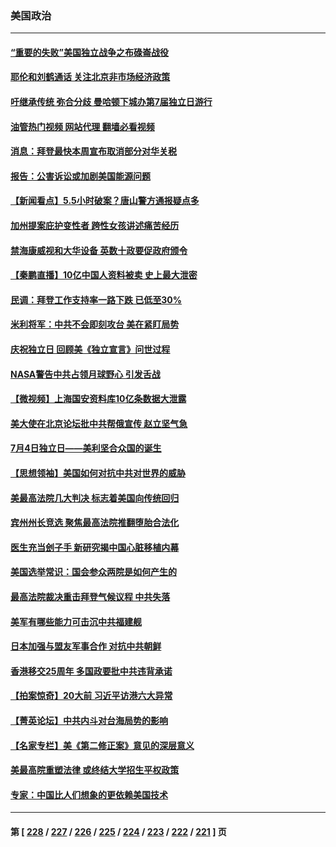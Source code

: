 ### 美国政治
---
#### [“重要的失败”美国独立战争之布碌崙战役](../../pages/ncid1078159/n13773793.md?07051645) 
#### [耶伦和刘鹤通话 关注北京非市场经济政策](../../pages/ncid1078159/n13773808.md?07051645) 
#### [吁继承传统 弥合分歧 曼哈顿下城办第7届独立日游行](../../pages/ncid1078159/n13773784.md?07051645) 
#### [油管热门视频 网站代理 翻墙必看视频](http://209.222.30.114:81/youtube.html?07051645)
#### [消息：拜登最快本周宣布取消部分对华关税](../../pages/ncid1078159/n13773604.md?07051645) 
#### [报告：公害诉讼或加剧美国能源问题](../../pages/ncid1078159/n13773723.md?07051645) 
#### [【新闻看点】5.5小时破案？唐山警方通报疑点多](../../pages/ncid1078159/n13773559.md?07051645) 
#### [加州提案庇护变性者 跨性女孩讲述痛苦经历](../../pages/ncid1078159/n13773685.md?07051645) 
#### [禁海康威视和大华设备 英数十政要促政府颁令](../../pages/ncid1078159/n13773576.md?07051645) 
#### [【秦鹏直播】10亿中国人资料被卖 史上最大泄密](../../pages/ncid1078159/n13773552.md?07051645) 
#### [民调：拜登工作支持率一路下跌 已低至30%](../../pages/ncid1078159/n13773425.md?07051645) 
#### [米利将军：中共不会即刻攻台 美在紧盯局势](../../pages/ncid1078159/n13773470.md?07051645) 
#### [庆祝独立日 回顾美《独立宣言》问世过程](../../pages/ncid1078159/n13772894.md?07051645) 
#### [NASA警告中共占领月球野心 引发舌战](../../pages/ncid1078159/n13773445.md?07051645) 
#### [【微视频】上海国安资料库10亿条数据大泄露](../../pages/ncid1078159/n13772852.md?07051645) 
#### [美大使在北京论坛批中共帮俄宣传 赵立坚气急](../../pages/ncid1078159/n13773309.md?07051645) 
#### [7月4日独立日——美利坚合众国的诞生](../../pages/ncid1078159/n13772785.md?07051645) 
#### [【思想领袖】美国如何对抗中共对世界的威胁](../../pages/ncid1078159/n13751729.md?07051645) 
#### [美最高法院几大判决 标志着美国向传统回归](../../pages/ncid1078159/n13770968.md?07051645) 
#### [宾州州长竞选 聚焦最高法院推翻堕胎合法化](../../pages/ncid1078159/n13772716.md?07051645) 
#### [医生充当刽子手 新研究揭中国心脏移植内幕](../../pages/ncid1078159/n13772291.md?07051645) 
#### [美国选举常识：国会参众两院是如何产生的](../../pages/ncid1078159/n13771568.md?07051645) 
#### [最高法院裁决重击拜登气候议程 中共失落](../../pages/ncid1078159/n13772409.md?07051645) 
#### [美军有哪些能力可击沉中共福建舰](../../pages/ncid1078159/n13768157.md?07051645) 
#### [日本加强与盟友军事合作 对抗中共朝鲜](../../pages/ncid1078159/n13772459.md?07051645) 
#### [香港移交25周年 多国政要批中共违背承诺](../../pages/ncid1078159/n13772424.md?07051645) 
#### [【拍案惊奇】20大前 习近平访港六大异常](../../pages/ncid1078159/n13772346.md?07051645) 
#### [【菁英论坛】中共内斗对台海局势的影响](../../pages/ncid1078159/n13772350.md?07051645) 
#### [【名家专栏】美《第二修正案》意见的深层意义](../../pages/ncid1078159/n13772162.md?07051645) 
#### [美最高院重塑法律 或终结大学招生平权政策](../../pages/ncid1078159/n13771805.md?07051645) 
#### [专家：中国比人们想象的更依赖美国技术](../../pages/ncid1078159/n13771906.md?07051645) 

---
#### 第 [ [228](./228.md?07051645) / [227](./227.md?07051645) / [226](./226.md?07051645) / [225](./225.md?07051645) / [224](./224.md?07051645) / [223](./223.md?07051645) / [222](./222.md?07051645) / [221](./221.md?07051645) ] 页
